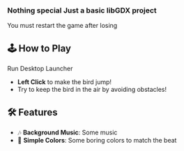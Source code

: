 ### Nothing special Just a basic libGDX project
You must restart the game after losing
## 🕹️ How to Play
Run Desktop Launcher 
- **Left Click** to make the bird jump!
- Try to keep the bird in the air by avoiding obstacles!


## 🛠️ Features

- 🎶 **Background Music**: Some music 
- 🎨 **Simple Colors**: Some boring colors to match the beat
